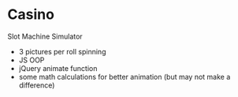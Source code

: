 # Casino
Slot Machine Simulator

- 3 pictures per roll spinning
- JS OOP
- jQuery animate function
- some math calculations for better animation (but may not make a difference)
